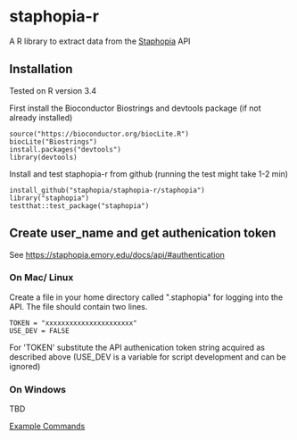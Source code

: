 # staphopia-r
A R library to extract data from the [Staphopia](https://staphopia.emory.edu) API

## Installation

Tested on R version 3.4

First install the Bioconductor Biostrings and devtools package (if not already installed)

  ```
  source("https://bioconductor.org/biocLite.R")
  biocLite("Biostrings")
  install.packages("devtools")
  library(devtools)
  ```
  
Install and test staphopia-r from github (running the test might take 1-2 min)
 
  ```
  install_github("staphopia/staphopia-r/staphopia")
  library("staphopia")
  testthat::test_package("staphopia")
  ```
  
 ## Create user_name and get authenication token
  
 See https://staphopia.emory.edu/docs/api/#authentication

### On Mac/ Linux

Create a file in your home directory called ".staphopia" for logging into the API.  The file should contain two lines.

```
TOKEN = "xxxxxxxxxxxxxxxxxxxxxx"
USE_DEV = FALSE
```

For 'TOKEN' substitute the API authenication token string acquired as described above (USE_DEV is a variable for script development and can be ignored)

### On Windows

TBD

[Example Commands](./staphopiaR_tutorial.Rmd)
